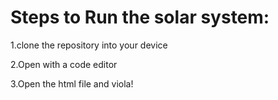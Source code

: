 # Steps to Run the solar system:
1.clone the repository into your device

2.Open with a code editor

3.Open the html file and viola!
